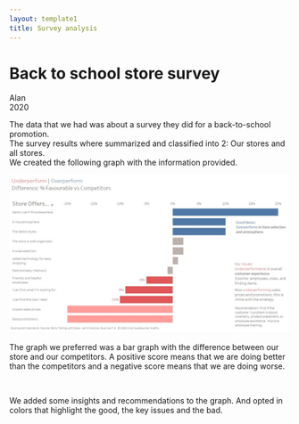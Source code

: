 ```yaml
---
layout: template1
title: Survey analysis
---
```


Back to school store survey
================
Alan<br />
2020<br />

<p>The data that we had was about a survey they did for a back-to-school promotion. <br />
The survey results where summarized and classified into 2: Our stores and all stores. <br />
We created the following graph with the information provided.</p>

<div class="bigcenterimgcontainer">
<img src="img/Backtoschoolshopping.jpg" alt style>
</div>

<p>The graph we preferred was a bar graph with the difference between our store and our competitors. A positive score means that we are doing better than the competitors and a negative score means that we are doing worse.</p>
<br />
<p>We added some insights and recommendations to the graph. And opted in colors that highlight the good, the key issues and the bad.</p>










